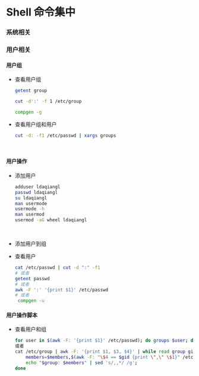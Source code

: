 # Shell 命令集中

### 系统相关

### 用户相关

#### 用户组

- 查看用户组

  ```bash
  getent group

  cut -d':' -f 1 /etc/group

  compgen -g
  ```

- 查看用户组和用户

  ```bash
  cut -d: -f1 /etc/passwd | xargs groups
  ```

  ​

#### 用户操作

- 添加用户

  ```bash
  adduser ldaqiangl
  passwd ldaqiangl
  su ldaqiangl
  man usermode
  usermode -h
  man usermod
  usermod -aG wheel ldaqiangl
  ```

  ​

- 添加用户到组

- 查看用户

  ```bash
  cat /etc/passwd | cut -d ":" -f1
  # 或者
  getent passwd
  # 或者
  awk -F ':' '{print $1}' /etc/passwd
  # 或者
   compgen -u
  ```

#### 用户操作脚本

- 查看用户和组

  ```bash
  for user in $(awk -F: '{print $1}' /etc/passwd); do groups $user; done
  或者
  cat /etc/group | awk -F: '{print $1, $3, $4}' | while read group gid members; do
      members=$members,$(awk -F: "\$4 == $gid {print \",\" \$1}" /etc/passwd);
      echo "$group: $members" | sed 's/,,*/ /g';
  done
  ```

  ​



